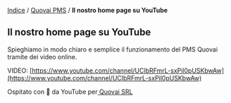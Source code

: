  

[Indice](index.md) / [Quovai PMS](quovai-pms-it.md) / **Il nostro home page su YouTube**

## Il nostro home page su YouTube 

Spieghiamo in modo chiaro e semplice il funzionamento del PMS Quovai tramite dei video online.

VIDEO: [https://www.youtube.com/channel/UCIbRFmrL-sxPil0pUSKbwAw](https://www.youtube.com/channel/UCIbRFmrL-sxPil0pUSKbwAw)



Ospitato con 💚 da YouTube per[ Quovai SRL](https://pro.quovai.com/)

 